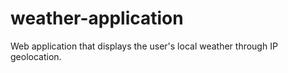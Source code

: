 # weather-application
Web application that displays the user's local weather through IP geolocation.
